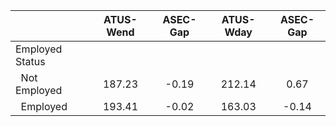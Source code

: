 
|                      |    ATUS-Wend |     ASEC-Gap |    ATUS-Wday |     ASEC-Gap |
| -------------------- | :----------: | :----------: | :----------: | :----------: |
| Employed Status      |              |              |              |              |
| &nbsp;&nbsp;Not Employed |       187.23 |        -0.19 |       212.14 |         0.67 |
| &nbsp;&nbsp;Employed |       193.41 |        -0.02 |       163.03 |        -0.14 |

